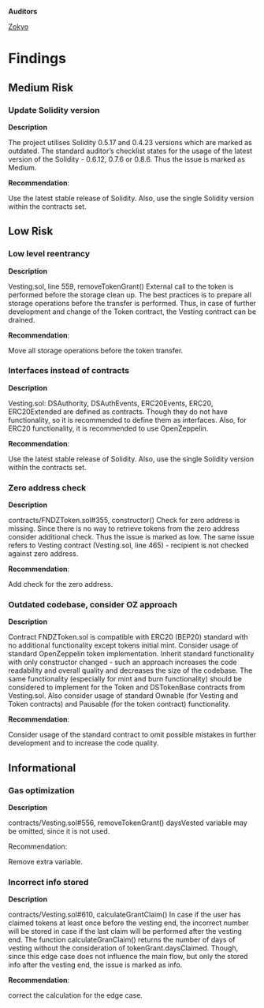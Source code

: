 **Auditors**

[Zokyo](https://x.com/zokyo_io)

# Findings

## Medium Risk

### Update Solidity version

**Description**

The project utilises Solidity 0.5.17 and 0.4.23 versions which are marked as outdated. The
standard auditor’s checklist states for the usage of the latest version of the Solidity - 0.6.12,
0.7.6 or 0.8.6. Thus the issue is marked as Medium.

**Recommendation**:

Use the latest stable release of Solidity. Also, use the single Solidity version within the
contracts set.

## Low Risk

### Low level reentrancy

**Description**

Vesting.sol, line 559, removeTokenGrant()
External call to the token is performed before the storage clean up. The best practices is to
prepare all storage operations before the transfer is performed. Thus, in case of further
development and change of the Token contract, the Vesting contract can be drained.

**Recommendation**:

Move all storage operations before the token transfer.

### Interfaces instead of contracts

**Description**

Vesting.sol: DSAuthority, DSAuthEvents, ERC20Events, ERC20, ERC20Extended are defined as
contracts. Though they do not have functionality, so it is recommended to define them as
interfaces. Also, for ERC20 functionality, it is recommended to use OpenZeppelin.

**Recommendation**:

Use the latest stable release of Solidity. Also, use the single Solidity version within the
contracts set.

### Zero address check

**Description**

contracts/FNDZToken.sol#355, constructor()
Check for zero address is missing. Since there is no way to retrieve tokens from the zero
address consider additional check. Thus the issue is marked as low.
The same issue refers to Vesting contract (Vesting.sol, line 465) - recipient is not checked
against zero address.

**Recommendation**:

Add check for the zero address.

### Outdated codebase, consider OZ approach

**Description**

Contract FNDZToken.sol is compatible with ERC20 (BEP20) standard with no additional
functionality except tokens initial mint. Consider usage of standard OpenZeppelin token
implementation. Inherit standard functionality with only constructor changed - such an
approach increases the code readability and overall quality and decreases the size of the
codebase.
The same functionality (especially for mint and burn functionality) should be considered to
implement for the Token and DSTokenBase contracts from Vesting.sol.
Also consider usage of standard Ownable (for Vesting and Token contracts) and Pausable (for
the token contract) functionality.

**Recommendation**:

Consider usage of the standard contract to omit possible mistakes in further development
and to increase the code quality.

## Informational

### Gas optimization

**Description**

contracts/Vesting.sol#556, removeTokenGrant()
daysVested variable may be omitted, since it is not used.

Recommendation:

Remove extra variable.

### Incorrect info stored

**Description**

contracts/Vesting.sol#610, calculateGrantClaim()
In case if the user has claimed tokens at least once before the vesting end, the incorrect
number will be stored in case if the last claim will be performed after the vesting end. The
function calculateGranClaim() returns the number of days of vesting without the consideration
of tokenGrant.daysClaimed. Though, since this edge case does not influence the main flow,
but only the stored info after the vesting end, the issue is marked as info.

**Recommendation**:

correct the calculation for the edge case.
